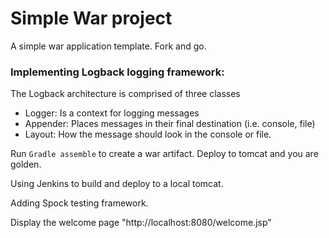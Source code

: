 # Simple War project 

A simple war application template. Fork and go. 

### Implementing Logback logging framework:
 The Logback architecture is comprised of three classes  
 - Logger: Is a context for logging messages
 - Appender: Places messages in their final destination (i.e. console, file) 
 - Layout: How the message should look in the console or file.


Run `Gradle assemble` to create a war artifact. Deploy to tomcat and you are golden.

Using Jenkins to build and deploy to a local tomcat.

Adding Spock testing framework. 


Display the welcome page "http://localhost:8080/welcome.jsp"



